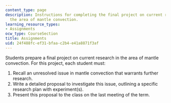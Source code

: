 ```yaml
---
content_type: page
description: Instructions for completing the final project on current research in
  the area of mantle convection.
learning_resource_types:
- Assignments
ocw_type: CourseSection
title: Assignments
uid: 24f488fc-ef31-bfaa-c2b4-e41a8871f3af
---
```


Students prepare a final project on current research in the area of mantle convection. For this project, each student must:

1.  Recall an unresolved issue in mantle convection that warrants further research.
2.  Write a detailed proposal to investigate this issue, outlining a specific research plan with experiment(s).
3.  Present this proposal to the class on the last meeting of the term.
